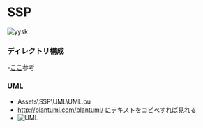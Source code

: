 # SSP
![yysk](http://livedoor.4.blogimg.jp/glintbooster/imgs/f/f/ffcded70.gif)

### ディレクトリ構成
-[ここ](http://komaken.me/blog/2016/09/01/unity%E3%82%AA%E3%83%AC%E3%82%AA%E3%83%AC%E3%81%8A%E3%81%99%E3%81%99%E3%82%81unity%E3%83%95%E3%82%A9%E3%83%AB%E3%83%80%E6%A7%8B%E6%88%90%E3%81%A8git%E7%AE%A1%E7%90%86/)参考

### UML
- Assets\SSP\UML\UML.pu
- http://plantuml.com/plantuml/ にテキストをコピペすれば見れる
- ![UML](https://git.denx.jp/chorome/SSP/raw/master/Assets/SSP/UML/UML.png)
